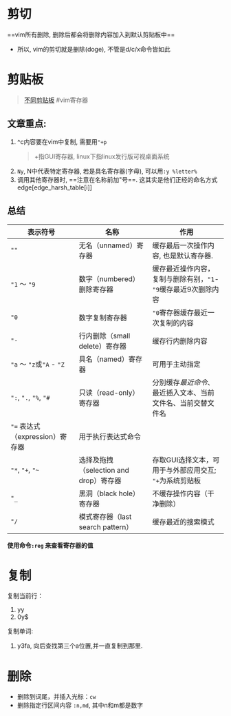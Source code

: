 # 剪切
==vim所有删除, 删除后都会将删除内容加入到默认剪贴板中==
- 所以, vim的剪切就是删除(doge), 不管是d/c/x命令皆如此

# 剪贴板
> [不同剪贴板](https://www.cnblogs.com/gmpy/p/11177719.html)
> #vim寄存器

## 文章重点:
1. \^c内容要在vim中复制, 需要用`"+p`
	> +指GUI寄存器, linux下指linux发行版可视桌面系统
2. `Ny`, N中代表特定寄存器, 若是具名寄存器(字母), 可以用`:y %letter%`
3. 调用其他寄存器时, ==注意在名称前加"号==. 这其实是他们正经的命名方式edge[edge_harsh_table[i]]
## 总结
| 表示符号 | 名称 | 作用 |
| -------- | ---- | ---- |
|`""` |无名（unnamed）寄存器 |缓存最后一次操作内容, 也是默认寄存器.|
|`"1` ～ `"9`| 数字（numbered）删除寄存器 |缓存最近操作内容，复制与删除有别，`"1`\-`"9`缓存最近9次删除内容 |
|`"0`|数字复制寄存器| `"0`寄存器缓存最近一次复制的内容|
|`"-` |行内删除（small delete）寄存器| 缓存行内删除内容 |
|`"a` ～ `"z`或`"A` - `"Z`| 具名（named）寄存器| 可用于主动指定 |
|`":`, `".`, `"%`, `"#`| 只读（read-only）寄存器 |分别缓存*最近命令*、最近插入文本、当前文件名、当前交替文件名 |
|`"=` 表达式（expression）寄存器| 用于执行表达式命令 |
|`"*`, `"+`, `"~`| 选择及拖拽（selection and drop）寄存器 |存取GUI选择文本，可用于与外部应用交互; `"+`为系统剪贴板 |
|`"_`| 黑洞（black hole）寄存器| 不缓存操作内容（干净删除） |
|`"/` |模式寄存器（last search pattern）| 缓存最近的搜索模式|

**使用命令`:reg` 来查看寄存器的值**

#  复制
复制当前行：
1. yy
2. 0y$

复制单词:
1. y3fa, 向后查找第三个a位置,并一直复制到那里.

# 删除
- 删除到词尾，并插入光标：`cw`
- 删除指定行区间内容 `:n,md`, 其中n和m都是数字
